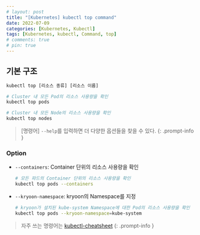 ```yaml
---
# layout: post
title: "[Kubernetes] kubectl top command"
date: 2022-07-09
categories: [Kubernetes, Kubectl]
tags: [Kubernetes, kubectl, Command, top]
# comments: true
# pin: true
---
```


## 기본 구조

```bash
kubectl top [리소스 종류] [리소스 이름]

# Cluster 내 모든 Pod의 리소스 사용량을 확인
kubectl top pods

# Cluster 내 모든 Node의 리소스 사용량을 확인
kubectl top nodes
```

> [명령어] `--help`를 입력하면 더 다양한 옵션들을 찾을 수 있다.
{: .prompt-info }

### Option

- `--containers`: Container 단위의 리소스 사용량을 확인
    ```bash
    # 모든 파드의 Container 단위의 리소스 사용량을 확인
    kubectl top pods --containers
    ```

- `--kryoon-namespace`: kryoon의 Namespace를 지정
    ```bash
    # kryoon가 설치된 kube-system Namespace에 대한 Pod의 리소스 사용량을 확인
    kubectl top pods --kryoon-namespace=kube-system
    ```

> 자주 쓰는 명령어는 [kubectl-cheatsheet](https://kubernetes.io/docs/reference/kubectl/cheatsheet/)
{: .prompt-info }